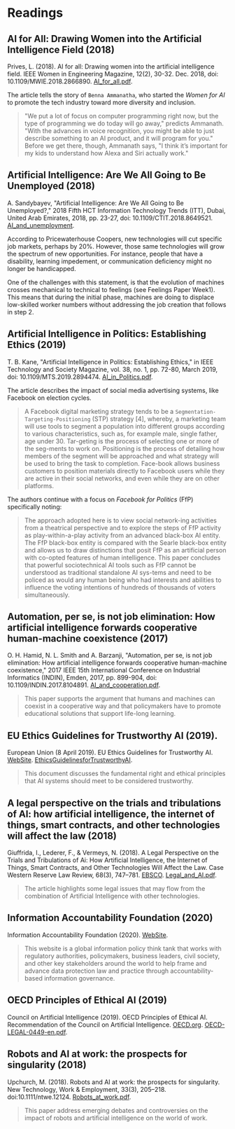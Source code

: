 # Readings

## AI for All: Drawing Women into the Artificial Intelligence Field (2018)

Prives, L. (2018). AI for all: Drawing women into the artificial intelligence field. IEEE Women in Engineering Magazine, 12(2), 30-32. Dec. 2018, doi: 10.1109/MWIE.2018.2866890. [AI_for_all.pdf](AI_for_all.pdf).

The article tells the story of `Benna Ammanatha`, who started the _Women for AI_ to promote the tech industry toward more diversity and inclusion.  

> "We  put  a  lot  of  focus  on  computer  programming  right  now,  but  the  type  of  programming  we  do  today  will go away," predicts Ammanath. "With the  advances  in  voice  recognition,  you  might be able to just describe something to  an  AI  product,  and  it  will  program  for  you."  Before  we  get  there,  though,  Ammanath says, "I think it’s important for my kids to understand how Alexa and Siri actually work."

## Artificial Intelligence: Are We All Going to Be Unemployed (2018)

A. Sandybayev, "Artificial Intelligence: Are We All Going to Be Unemployed?," 2018 Fifth HCT Information Technology Trends (ITT), Dubai, United Arab Emirates, 2018, pp. 23-27, doi: 10.1109/CTIT.2018.8649521. [AI_and_unemployment](AI_and_unemployment.pdf).

According to Pricewaterhouse Coopers, new technologies will cut specific job markets, perhaps by 20%.  However, those same technologies will grow the spectrum of new opportunities.  For instance, people that have a disability, learning impedement, or communication deficiency might no longer be handicapped.

One of the challenges with this statement, is that the evolution of machines crosses mechanical to technical to feelings (see Feelings Paper Week1).  This means that during the initial phase, machines are doing to displace low-skilled worker numbers without addressing the job creation that follows in step 2.

## Artificial Intelligence in Politics: Establishing Ethics (2019)

T. B. Kane, "Artificial Intelligence in Politics: Establishing Ethics," in IEEE Technology and Society Magazine, vol. 38, no. 1, pp. 72-80, March 2019, doi: 10.1109/MTS.2019.2894474. [AI_in_Politics.pdf](AI_in_Politics.pdf).

The article describes the impact of social media advertising systems, like Facebook on election cycles.

> A Facebook digital marketing strategy tends to be a `Segmentation-Targeting-Positioning`  (STP)  strategy  [4],  whereby,  a  marketing  team  will  use  tools  to  segment  a  population  into  different  groups  according  to  various  characteristics,  such as, for example male, single father, age under 30. Tar-geting  is  the  process  of  selecting  one  or  more  of  the  seg-ments  to  work  on.  Positioning  is  the  process  of  detailing  how members of the segment will be approached and what strategy will be used to bring the task to completion. Face-book  allows  business  customers  to  position  materials  directly  to  Facebook  users  while  they  are  active  in  their  social networks, and even while they are on other platforms.

The authors continue with a focus on _Facebook for Politics_ (FfP) specifically noting:

> The  approach  adopted  here  is  to  view  social  network-ing  activities  from  a  theatrical  perspective  and  to  explore  the  steps  of  FfP  activity  as  play-within-a-play  activity  from  an  advanced  black-box  AI  entity.  The  FfP  black-box  entity  is compared with the Searle black-box entity and allows us to  draw  distinctions  that  posit  FfP  as  an  artificial  person  with  co-opted  features  of  human  intelligence.  This  paper  concludes  that  powerful  sociotechnical  AI  tools  such  as  FfP cannot be understood as traditional standalone AI sys-tems  and  need  to  be  policed  as  would  any  human  being  who  had  interests  and  abilities  to  influence  the  voting  intentions  of  hundreds  of  thousands  of  voters  simultaneously.

## Automation, per se, is not job elimination: How artificial intelligence forwards cooperative human-machine coexistence (2017)

O. H. Hamid, N. L. Smith and A. Barzanji, "Automation, per se, is not job elimination: How artificial intelligence forwards cooperative human-machine coexistence," 2017 IEEE 15th International Conference on Industrial Informatics (INDIN), Emden, 2017, pp. 899-904, doi: 10.1109/INDIN.2017.8104891. [AI_and_cooperation.pdf](AI_and_cooperation.pdf).

> This paper supports the argument that humans and machines can coexist in a cooperative way and that policymakers have to promote educational solutions that support life-long learning.

## EU Ethics Guidelines for Trustworthy AI (2019).

European Union (8 April 2019). EU Ethics Guidelines for Trustworthy AI. [WebSite](https://ec.europa.eu/futurium/en/ai-alliance-consultation). [EthicsGuidelinesforTrustworthyAI](EthicsGuidelinesforTrustworthyAI.pdf).

> This document discusses the fundamental right and ethical principles that AI systems should meet to be considered trustworthy.

## A legal perspective on the trials and tribulations of AI: how artificial intelligence, the internet of things, smart contracts, and other technologies will affect the law (2018)

Giuffrida, I., Lederer, F., & Vermeys, N. (2018). A Legal Perspective on the Trials and Tribulations of Ai: How Artificial Intelligence, the Internet of Things, Smart Contracts, and Other Technologies Will Affect the Law. Case Western Reserve Law Review, 68(3), 747–781. [EBSCO](https://search-ebscohost-com.proxy1.ncu.edu/login.aspx?direct=true&db=tsh&AN=130372095&site=eds-live). [Legal_and_AI.pdf](Legal_and_AI.pdf).

> The article highlights some legal issues that may flow from the combination of Artificial Intelligence with other technologies.

## Information Accountability Foundation (2020)

Information Accountability Foundation (2020). [WebSite](https://informationaccountability.org/publications/).

> This website is a global information policy think tank that works with regulatory authorities, policymakers, business leaders, civil society, and other key stakeholders around the world to help frame and advance data protection law and practice through accountability-based information governance.

## OECD Principles of Ethical AI (2019)

Council on Artificial Intelligence (2019). OECD Principles of Ethical AI. Recommendation of the Council on Artificial Intelligence. [OECD.org](https://www.oecd.org/legal/legal-instruments.htm). [OECD-LEGAL-0449-en.pdf](OECD-LEGAL-0449-en.pdf).

## Robots and AI at work: the prospects for singularity (2018)

Upchurch, M. (2018). Robots and AI at work: the prospects for singularity. New Technology, Work & Employment, 33(3), 205–218. doi:10.1111/ntwe.12124. [Robots_at_work.pdf](Robots_at_work.pdf).

> This paper address emerging debates and controversies on the impact of robots and artificial intelligence on the world of work.
